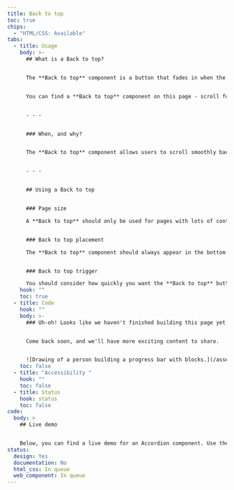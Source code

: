 ```yaml
---
title: Back to top
toc: true
chips:
  - "HTML/CSS: Available"
tabs:
  - title: Usage
    body: >-
      ## What is a Back to top?


      The **Back to top** component is a button that fades in when the user has scrolled beyond a specific point on the page, and allows the user to easily navigate back to the top of the page when interacted with. 


      You can find a **Back to top** component on this page - scroll further down and then you'll see it pop up in the corner


      - - -


      ### When, and why?


      The **Back to top** component allows users to scroll smoothly back to the top of the page with a single interaction. It enhances the navigation experience for users on pages with lots of content, and lets them get back to the top of the page. It is especially useful when a page has lots of content and reduces the amount of scrolling a user needs to do.


      - - -


      ## Using a Back to top


      ### Page size

      A **Back to top** should only be used for pages with lots of content - they shouldn't be used on pages with a small amount content that doesn't need much scrolling, as this will add too much visual clutter to the page with minimal return on usability.


      ### Back to top placement

      The **Back to top** component should always appear in the bottom right-hand corner of the page in order to prevent it covering the page's information. 


      ### Back to top trigger

      You should consider how quickly you want the **Back to top** button to appear when the user scrolls. The number of pixels the user has to scroll before the button appears can be specified using the "scroll-y" attribute.
    hook: ""
    toc: true
  - title: Code
    hook: ""
    body: >-
      ### Uh-oh! Looks like we haven't finished building this page yet.


      Come back soon, and we'll have more exciting content to share.


      ![Drawing of a person building a progress bar with blocks.](/assets/img/downloading.svg "Just a few more pieces to go before it is ready...")
    toc: false
  - title: "Accessibility "
    hook: ""
    toc: false
  - title: Status
    hook: status
    toc: false
code:
  body: >
    ## Live demo


    Below, you can find a live demo for an Accordion component. Use the drop-down menus and radio buttons to view the different Button Types and Variants.
status:
  design: Yes
  documentation: No
  html_css: In queue
  web_component: In queue
---
```

